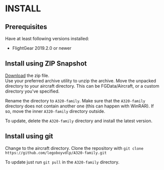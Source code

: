 # INSTALL
## Prerequisites
Have at least following versions installed:
* FlightGear 2019.2.0 or newer

## Install using ZIP Snapshot
[Download](https://github.com/legoboyvdlp/A320-family/archive/dev.zip) the zip file.  
Use your preferred archive utility to unzip the archive.
Move the unpacked directory to your aircraft directory. This can be FGData/Aircraft, or a custom directory you've specified.

Rename the directory to `A320-family`.
Make sure that the `A320-family` directory does not contain another one (this can happen with WinRAR). If so, move the inner `A320-family` directory outside.

To update, delete the `A320-family` directory and install the latest version.

## Install using git
Change to the aircraft directory.
Clone the repository with `git clone https://github.com/legoboyvdlp/A320-family.git`

To update just run `git pull` in the `A320-family` directory.
